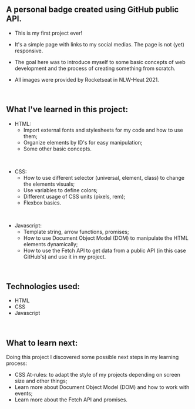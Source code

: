 
## A personal badge created using GitHub public API.

- This is my first project ever!

- It's a simple page with links to my social medias. The page is not (yet) responsive.

- The goal here was to introduce myself to some basic concepts of web development and the process of creating something from scratch. 

- All images were provided by Rocketseat in NLW-Heat 2021.   
<br/>

## What I've learned in this project:
- HTML: 
	- Import external fonts and stylesheets for my code and how to use them;
	- Organize elements by ID's for easy manipulation;
	- Some other basic concepts. 
<br/>

- CSS:
	- How to use different selector (universal, element, class) to change the elements visuals;
	- Use variables to define colors;
	- Different usage of CSS units (pixels, rem);
	- Flexbox basics.
<br/>

- Javascript:
	- Template string, arrow functions, promises;
	- How to use Document Object Model (DOM) to manipulate the HTML elements dynamically;
	- How to use the Fetch API to get data from a public API (in this case GitHub's) and use it in my project.
<br/>   

## Technologies used:
- HTML
- CSS
- Javascript
<br/>  

## What to learn next:
Doing this project I discovered some possible next steps in my learning process:

- CSS At-rules: to adapt the style of my projects depending on screen size and other things;
- Learn more about Document Object Model (DOM) and how to work with events;
- Learn more about the Fetch API and promises.

